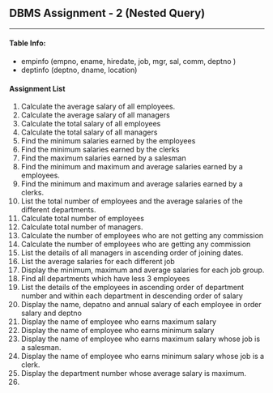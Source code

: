 ## DBMS Assignment - 2 (Nested Query)
---

####  Table Info:
- empinfo (empno, ename, hiredate, job, mgr, sal, comm, deptno )
- deptinfo (deptno, dname, location)

#### Assignment List
1. Calculate the average salary of all employees.
2. Calculate the average salary of all managers
3. Calculate the total salary of all employees
4. Calculate the total salary of all managers
5. Find the minimum salaries earned by the employees
6. Find the minimum salaries earned by the clerks
7. Find the maximum salaries earned by a salesman
8. Find the minimum and maximum and average salaries earned by a employees.
9. Find the minimum and maximum and average salaries earned by a clerks.
10. List the total number of employees and the average salaries of the different departments.
11. Calculate total number of employees
12. Calculate total number of managers.
13. Calculate the number of employees who are not getting any commission
14. Calculate the number of employees who are getting any commission
15. List the details of all managers in ascending order of joining dates.
16. List the average salaries for each different job
17. Display the minimum, maximum and average salaries for each job group.
18. Find all departments which have less 3 employees
19. List the details of the employees in ascending order of department number and within each department in descending order of salary
20. Display the name, depatno and annual salary of each employee in order salary and deptno
21. Display the name of employee who earns maximum salary
22. Display the name of employee who earns minimum salary
23. Display the name of employee who earns maximum salary whose job is a salesman.
24. Display the name of employee who earns minimum salary whose job is a clerk.
25. Display the department number whose average salary is maximum.
26. 